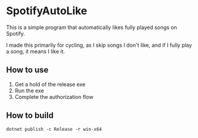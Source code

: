 # SpotifyAutoLike

This is a simple program that automatically likes fully played songs on Spotify.

I made this primarily for cycling, as I skip songs I don't like, and if I fully play a song, it means I like it.

## How to use

1. Get a hold of the release exe
2. Run the exe
3. Complete the authorization flow

## How to build

```
dotnet publish -c Release -r win-x64
```
